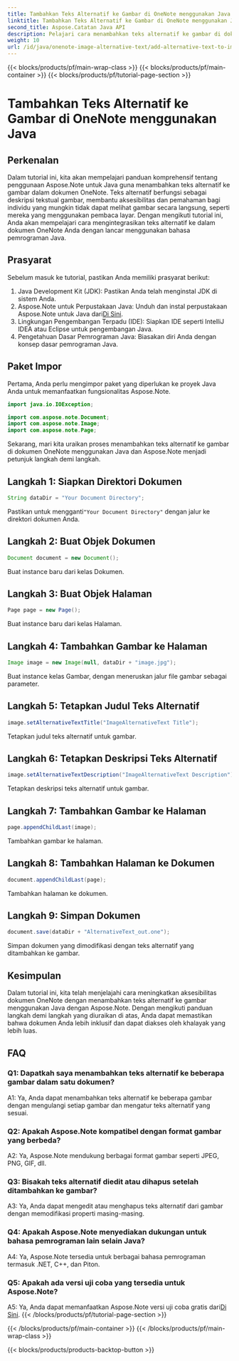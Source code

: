 ```yaml
---
title: Tambahkan Teks Alternatif ke Gambar di OneNote menggunakan Java
linktitle: Tambahkan Teks Alternatif ke Gambar di OneNote menggunakan Java
second_title: Aspose.Catatan Java API
description: Pelajari cara menambahkan teks alternatif ke gambar di dokumen OneNote menggunakan Java dengan Aspose.Note, sehingga meningkatkan aksesibilitas dan inklusivitas.
weight: 10
url: /id/java/onenote-image-alternative-text/add-alternative-text-to-image/
---
```


{{< blocks/products/pf/main-wrap-class >}}
{{< blocks/products/pf/main-container >}}
{{< blocks/products/pf/tutorial-page-section >}}

# Tambahkan Teks Alternatif ke Gambar di OneNote menggunakan Java

## Perkenalan

Dalam tutorial ini, kita akan mempelajari panduan komprehensif tentang penggunaan Aspose.Note untuk Java guna menambahkan teks alternatif ke gambar dalam dokumen OneNote. Teks alternatif berfungsi sebagai deskripsi tekstual gambar, membantu aksesibilitas dan pemahaman bagi individu yang mungkin tidak dapat melihat gambar secara langsung, seperti mereka yang menggunakan pembaca layar. Dengan mengikuti tutorial ini, Anda akan mempelajari cara mengintegrasikan teks alternatif ke dalam dokumen OneNote Anda dengan lancar menggunakan bahasa pemrograman Java.

## Prasyarat

Sebelum masuk ke tutorial, pastikan Anda memiliki prasyarat berikut:

1. Java Development Kit (JDK): Pastikan Anda telah menginstal JDK di sistem Anda.
2.  Aspose.Note untuk Perpustakaan Java: Unduh dan instal perpustakaan Aspose.Note untuk Java dari[Di Sini](https://releases.aspose.com/note/java/).
3. Lingkungan Pengembangan Terpadu (IDE): Siapkan IDE seperti IntelliJ IDEA atau Eclipse untuk pengembangan Java.
4. Pengetahuan Dasar Pemrograman Java: Biasakan diri Anda dengan konsep dasar pemrograman Java.

## Paket Impor

Pertama, Anda perlu mengimpor paket yang diperlukan ke proyek Java Anda untuk memanfaatkan fungsionalitas Aspose.Note.

```java
import java.io.IOException;

import com.aspose.note.Document;
import com.aspose.note.Image;
import com.aspose.note.Page;
```

Sekarang, mari kita uraikan proses menambahkan teks alternatif ke gambar di dokumen OneNote menggunakan Java dan Aspose.Note menjadi petunjuk langkah demi langkah.

## Langkah 1: Siapkan Direktori Dokumen

```java
String dataDir = "Your Document Directory";
```

 Pastikan untuk mengganti`"Your Document Directory"` dengan jalur ke direktori dokumen Anda.

## Langkah 2: Buat Objek Dokumen

```java
Document document = new Document();
```

Buat instance baru dari kelas Dokumen.

## Langkah 3: Buat Objek Halaman

```java
Page page = new Page();
```

Buat instance baru dari kelas Halaman.

## Langkah 4: Tambahkan Gambar ke Halaman

```java
Image image = new Image(null, dataDir + "image.jpg");
```

Buat instance kelas Gambar, dengan meneruskan jalur file gambar sebagai parameter.

## Langkah 5: Tetapkan Judul Teks Alternatif

```java
image.setAlternativeTextTitle("ImageAlternativeText Title");
```

Tetapkan judul teks alternatif untuk gambar.

## Langkah 6: Tetapkan Deskripsi Teks Alternatif

```java
image.setAlternativeTextDescription("ImageAlternativeText Description");
```

Tetapkan deskripsi teks alternatif untuk gambar.

## Langkah 7: Tambahkan Gambar ke Halaman

```java
page.appendChildLast(image);
```

Tambahkan gambar ke halaman.

## Langkah 8: Tambahkan Halaman ke Dokumen

```java
document.appendChildLast(page);
```

Tambahkan halaman ke dokumen.

## Langkah 9: Simpan Dokumen

```java
document.save(dataDir + "AlternativeText_out.one");
```

Simpan dokumen yang dimodifikasi dengan teks alternatif yang ditambahkan ke gambar.

## Kesimpulan

Dalam tutorial ini, kita telah menjelajahi cara meningkatkan aksesibilitas dokumen OneNote dengan menambahkan teks alternatif ke gambar menggunakan Java dengan Aspose.Note. Dengan mengikuti panduan langkah demi langkah yang diuraikan di atas, Anda dapat memastikan bahwa dokumen Anda lebih inklusif dan dapat diakses oleh khalayak yang lebih luas.

## FAQ

### Q1: Dapatkah saya menambahkan teks alternatif ke beberapa gambar dalam satu dokumen?

A1: Ya, Anda dapat menambahkan teks alternatif ke beberapa gambar dengan mengulangi setiap gambar dan mengatur teks alternatif yang sesuai.

### Q2: Apakah Aspose.Note kompatibel dengan format gambar yang berbeda?

A2: Ya, Aspose.Note mendukung berbagai format gambar seperti JPEG, PNG, GIF, dll.

### Q3: Bisakah teks alternatif diedit atau dihapus setelah ditambahkan ke gambar?

A3: Ya, Anda dapat mengedit atau menghapus teks alternatif dari gambar dengan memodifikasi properti masing-masing.

### Q4: Apakah Aspose.Note menyediakan dukungan untuk bahasa pemrograman lain selain Java?

A4: Ya, Aspose.Note tersedia untuk berbagai bahasa pemrograman termasuk .NET, C++, dan Piton.

### Q5: Apakah ada versi uji coba yang tersedia untuk Aspose.Note?

 A5: Ya, Anda dapat memanfaatkan Aspose.Note versi uji coba gratis dari[Di Sini](https://releases.aspose.com/).
{{< /blocks/products/pf/tutorial-page-section >}}

{{< /blocks/products/pf/main-container >}}
{{< /blocks/products/pf/main-wrap-class >}}

{{< blocks/products/products-backtop-button >}}
